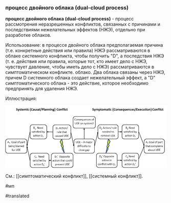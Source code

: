### процесс двойного облака (dual-cloud process)

**процесс двойного облака (dual-cloud process)** - процесс рассмотрения неразрешенных конфликтов, связанных с причинами и последствиями нежелательных эффектов (НЖЭ), отдельно при разработке облаков.

Использование: в процессе двойного облака предполагаемая причина (т.е. конкретные действия или правила) НЖЭ рассматриваются в облаке системного конфликта, чтобы получить \"D\", а последствия НЖЭ (т. е. действия или правила, которые тот, кто имеет дело с НЖЭ, чувствует давление, чтобы иметь дело с НЖЭ) рассматриваются в симптоматическом конфликте. облако. Два облака связаны через НЖЭ, причем D системного облака создает нежелательный эффект, а "D" симптоматического облака - это действие, которое необходимо предпринять для удаления НЖЭ.

Иллюстрация:

![](images/image46.png)

См.: [[симптоматический конфликт]], [[системный конфликт]].

#мп

#translated
